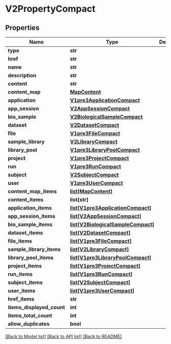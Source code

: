 # V2PropertyCompact

## Properties
Name | Type | Description | Notes
------------ | ------------- | ------------- | -------------
**type** | **str** |  | [optional] 
**href** | **str** |  | [optional] 
**name** | **str** |  | [optional] 
**description** | **str** |  | [optional] 
**content** | **str** |  | [optional] 
**content_map** | [**MapContent**](MapContent.md) |  | [optional] 
**application** | [**V1pre3ApplicationCompact**](V1pre3ApplicationCompact.md) |  | [optional] 
**app_session** | [**V2AppSessionCompact**](V2AppSessionCompact.md) |  | [optional] 
**bio_sample** | [**V2BiologicalSampleCompact**](V2BiologicalSampleCompact.md) |  | [optional] 
**dataset** | [**V2DatasetCompact**](V2DatasetCompact.md) |  | [optional] 
**file** | [**V1pre3FileCompact**](V1pre3FileCompact.md) |  | [optional] 
**sample_library** | [**V2LibraryCompact**](V2LibraryCompact.md) |  | [optional] 
**library_pool** | [**V1pre3LibraryPoolCompact**](V1pre3LibraryPoolCompact.md) |  | [optional] 
**project** | [**V1pre3ProjectCompact**](V1pre3ProjectCompact.md) |  | [optional] 
**run** | [**V1pre3RunCompact**](V1pre3RunCompact.md) |  | [optional] 
**subject** | [**V2SubjectCompact**](V2SubjectCompact.md) |  | [optional] 
**user** | [**V1pre3UserCompact**](V1pre3UserCompact.md) |  | [optional] 
**content_map_items** | [**list[MapContent]**](MapContent.md) |  | [optional] 
**content_items** | **list[str]** |  | [optional] 
**application_items** | [**list[V1pre3ApplicationCompact]**](V1pre3ApplicationCompact.md) |  | [optional] 
**app_session_items** | [**list[V2AppSessionCompact]**](V2AppSessionCompact.md) |  | [optional] 
**bio_sample_items** | [**list[V2BiologicalSampleCompact]**](V2BiologicalSampleCompact.md) |  | [optional] 
**dataset_items** | [**list[V2DatasetCompact]**](V2DatasetCompact.md) |  | [optional] 
**file_items** | [**list[V1pre3FileCompact]**](V1pre3FileCompact.md) |  | [optional] 
**sample_library_items** | [**list[V2LibraryCompact]**](V2LibraryCompact.md) |  | [optional] 
**library_pool_items** | [**list[V1pre3LibraryPoolCompact]**](V1pre3LibraryPoolCompact.md) |  | [optional] 
**project_items** | [**list[V1pre3ProjectCompact]**](V1pre3ProjectCompact.md) |  | [optional] 
**run_items** | [**list[V1pre3RunCompact]**](V1pre3RunCompact.md) |  | [optional] 
**subject_items** | [**list[V2SubjectCompact]**](V2SubjectCompact.md) |  | [optional] 
**user_items** | [**list[V1pre3UserCompact]**](V1pre3UserCompact.md) |  | [optional] 
**href_items** | **str** |  | [optional] 
**items_displayed_count** | **int** |  | [optional] 
**items_total_count** | **int** |  | [optional] 
**allow_duplicates** | **bool** |  | [optional] 

[[Back to Model list]](../README.md#documentation-for-models) [[Back to API list]](../README.md#documentation-for-api-endpoints) [[Back to README]](../README.md)

